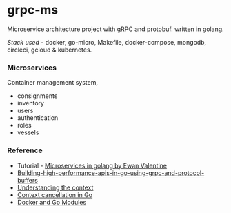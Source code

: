# grpc-ms

Microservice architecture project with gRPC and protobuf.
written in golang.

*Stack used* - docker, go-micro, Makefile, docker-compose, mongodb, circleci, gcloud & kubernetes.  

### Microservices
Container management system,
-   consignments
-   inventory
-   users
-   authentication
-   roles
-   vessels

### Reference 
- Tutorial - [ Microservices in golang by Ewan Valentine ](https://ewanvalentine.io/microservices-in-golang-part-1/)
- [Building-high-performance-apis-in-go-using-grpc-and-protocol-buffers](https://medium.com/@shijuvar/building-high-performance-apis-in-go-using-grpc-and-protocol-buffers-2eda5b80771b)
- [Understanding the context](http://p.agnihotry.com/post/understanding_the_context_package_in_golang)
- [Context cancellation in Go](https://www.sohamkamani.com/blog/golang/2018-06-17-golang-using-context-cancellation/)
- [Docker and Go Modules](https://dev.to/plutov/docker-and-go-modules-3kkn)